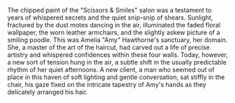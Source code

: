 The chipped paint of the "Scissors & Smiles" salon was a testament to years of whispered secrets and the quiet snip-snip of shears.  Sunlight, fractured by the dust motes dancing in the air, illuminated the faded floral wallpaper, the worn leather armchairs, and the slightly askew picture of a smiling poodle.  This was Amelia "Amy" Hawthorne's sanctuary, her domain.  She, a master of the art of the haircut, had carved out a life of precise artistry and whispered confidences within these four walls. Today, however, a new sort of tension hung in the air, a subtle shift in the usually predictable rhythm of her quiet afternoons.  A new client, a man who seemed out of place in this haven of soft lighting and gentle conversation, sat stiffly in the chair, his gaze fixed on the intricate tapestry of Amy's hands as they delicately arranged his hair.
